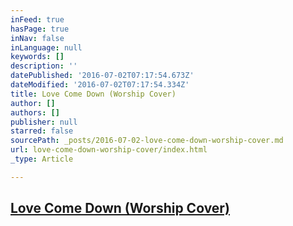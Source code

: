 ```yaml
---
inFeed: true
hasPage: true
inNav: false
inLanguage: null
keywords: []
description: ''
datePublished: '2016-07-02T07:17:54.673Z'
dateModified: '2016-07-02T07:17:54.334Z'
title: Love Come Down (Worship Cover)
author: []
authors: []
publisher: null
starred: false
sourcePath: _posts/2016-07-02-love-come-down-worship-cover.md
url: love-come-down-worship-cover/index.html
_type: Article

---
```

## [Love Come Down (Worship Cover)][0]

[0]: https://www.reverbnation.com/steadfast/song/24091433-love-come-down-worship-cover